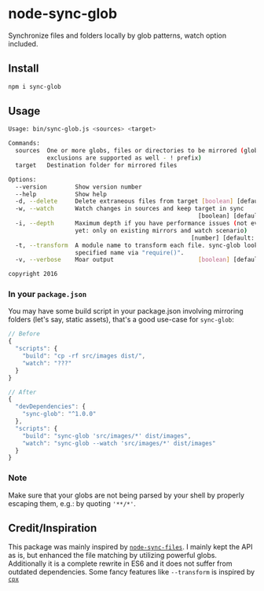 # node-sync-glob

Synchronize files and folders locally by glob patterns, watch option included.

## Install

```sh
npm i sync-glob
```

## Usage

```sh
Usage: bin/sync-glob.js <sources> <target>

Commands:
  sources  One or more globs, files or directories to be mirrored (glob
           exclusions are supported as well - ! prefix)
  target   Destination folder for mirrored files

Options:
  --version        Show version number                                 [boolean]
  --help           Show help                                           [boolean]
  -d, --delete     Delete extraneous files from target [boolean] [default: true]
  -w, --watch      Watch changes in sources and keep target in sync
                                                      [boolean] [default: false]
  -i, --depth      Maximum depth if you have performance issues (not everywhere
                   yet: only on existing mirrors and watch scenario)
                                                    [number] [default: Infinity]
  -t, --transform  A module name to transform each file. sync-glob lookups the
                   specified name via "require()".                      [string]
  -v, --verbose    Moar output                        [boolean] [default: false]

copyright 2016
```

### In your `package.json`

You may have some build script in your package.json involving mirroring folders (let's say, static assets), that's a good use-case for `sync-glob`:

```js
// Before
{
  "scripts": {
    "build": "cp -rf src/images dist/",
    "watch": "???"
  }
}

// After
{
  "devDependencies": {
    "sync-glob": "^1.0.0"
  },
  "scripts": {
    "build": "sync-glob 'src/images/*' dist/images",
    "watch": "sync-glob --watch 'src/images/*' dist/images"
  }
}
```

### Note

Make sure that your globs are not being parsed by your shell by properly escaping them, e.g.: by quoting `'**/*'`.

## Credit/Inspiration

This package was mainly inspired by [`node-sync-files`](https://github.com/byteclubfr/node-sync-files).
I mainly kept the API as is, but enhanced the file matching by utilizing powerful globs.
Additionally it is a complete rewrite in ES6 and it does not suffer from outdated dependencies.
Some fancy features like `--transform` is inspired by [`cpx`](https://www.npmjs.com/package/cpx)
